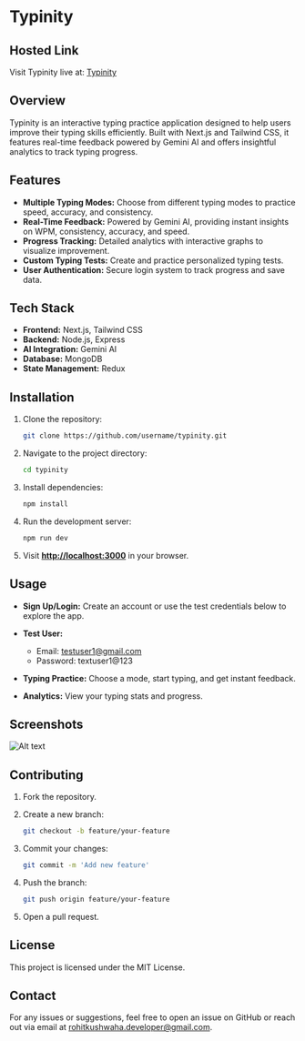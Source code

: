 # Typinity

## Hosted Link

Visit Typinity live at: [Typinity](https://typinity.vercel.app/)

## Overview

Typinity is an interactive typing practice application designed to help users improve their typing skills efficiently. Built with Next.js and Tailwind CSS, it features real-time feedback powered by Gemini AI and offers insightful analytics to track typing progress.

## Features

* **Multiple Typing Modes:** Choose from different typing modes to practice speed, accuracy, and consistency.
* **Real-Time Feedback:** Powered by Gemini AI, providing instant insights on WPM, consistency, accuracy, and speed.
* **Progress Tracking:** Detailed analytics with interactive graphs to visualize improvement.
* **Custom Typing Tests:** Create and practice personalized typing tests.
* **User Authentication:** Secure login system to track progress and save data.

## Tech Stack

* **Frontend:** Next.js, Tailwind CSS
* **Backend:** Node.js, Express
* **AI Integration:** Gemini AI
* **Database:** MongoDB
* **State Management:** Redux

## Installation

1. Clone the repository:

   ```bash
   git clone https://github.com/username/typinity.git
   ```
2. Navigate to the project directory:

   ```bash
   cd typinity
   ```
3. Install dependencies:

   ```bash
   npm install
   ```
4. Run the development server:

   ```bash
   npm run dev
   ```
5. Visit **[http://localhost:3000](http://localhost:3000)** in your browser.

## Usage

* **Sign Up/Login:** Create an account or use the test credentials below to explore the app.
* **Test User:**

  * Email: [testuser1@gmail.com](mailto:testuser1@gmail.com)
  * Password: textuser1\@123
* **Typing Practice:** Choose a mode, start typing, and get instant feedback.
* **Analytics:** View your typing stats and progress.

## Screenshots
![Alt text]([https://raw.githubusercontent.com/username/repo/branch/path/to/image.png](https://github.com/rohitwebdeveloper/Typinity/blob/main/Typinity%20_%20Speed%20meets%20precision%20-%20Google%20Chrome%205_14_2025%208_37_30%20PM.png?raw=true))


## Contributing

1. Fork the repository.
2. Create a new branch:

   ```bash
   git checkout -b feature/your-feature
   ```
3. Commit your changes:

   ```bash
   git commit -m 'Add new feature'
   ```
4. Push the branch:

   ```bash
   git push origin feature/your-feature
   ```
5. Open a pull request.

## License

This project is licensed under the MIT License.

## Contact

For any issues or suggestions, feel free to open an issue on GitHub or reach out via email at [rohitkushwaha.developer@gmail.com](mailto:rohitkushwaha.developer@gmail.com).
